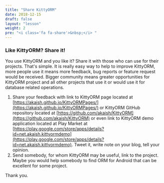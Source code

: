 ```yaml
---
title: "Share KittyORM"
date: 2018-12-15
draft: false
layout: "lesson"
weight: 2
pre: "<i class='fa fa-share'>&nbsp;</i> "
---
```

### Like KittyORM? Share it!
You use KittyORM and you like it? Share it with those who can use for their projects. That's simple. It is really easy way to help to improve KittyORM, more people use it means more feedback, bug reports or feature request would be received. Bigger community means greater opportunities for KittyORM project and all other projects that use it or would use it for database related operations. 

1. Share your feedback with link to KittyORM page located at [https://akaish.github.io/KittyORMPages/](https://akaish.github.io/KittyORMPages/) or KittyORM GitHub repository located at [https://github.com/akaish/KittyORM](https://github.com/akaish/KittyORM) or even link to KittyORM demo application located at Play Market at [https://play.google.com/store/apps/details?id=net.akaish.kittyormdemo](https://play.google.com/store/apps/details?id=net.akaish.kittyormdemo). Tweet it, write note on your blog, tell your opinion.
2. Send somebody, for whom KittyORM may be useful, link to the project. Maybe you would help somebody to find ORM for Android that can be excellent for some project.

Thank you.

